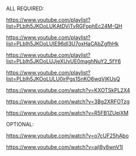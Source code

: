 ALL REQUIRED:

https://www.youtube.com/playlist?list=PLblh5JKOoLUKAtDViTvRGFpphEc24M-QH

https://www.youtube.com/playlist?list=PLblh5JKOoLUIE96dI3U7oxHaCAbZgfhHk

https://www.youtube.com/playlist?list=PLblh5JKOoLUJjeXUvUE0maghNuY2_5fY6

https://www.youtube.com/playlist?list=PLblh5JKOoLULU0irPgs1SnKO6wqVjKUsQ

https://www.youtube.com/watch?v=KXOTSkPL2X4

https://www.youtube.com/watch?v=3Bg2XRFOTzg

https://www.youtube.com/watch?v=R5FB1ZUejXM

OPTIONAL:

https://www.youtube.com/watch?v=o7cUF25hAbo

https://www.youtube.com/watch?v=ajI8y8wnV1I

